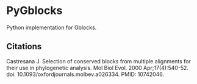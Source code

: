 # PyGblocks

Python implementation for Gblocks.

## Citations

Castresana J. Selection of conserved blocks from multiple alignments for their use in phylogenetic analysis.
Mol Biol Evol. 2000 Apr;17(4):540-52. doi: 10.1093/oxfordjournals.molbev.a026334. PMID: 10742046.
